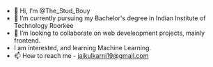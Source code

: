 - 👋 Hi, I’m @The_Stud_Bouy
- 🌱 I’m currently pursuing my Bachelor's degree in Indian Institute of Technology Roorkee
- 💞️ I’m looking to collaborate on web develeopment projects, mainly frontend.
- I am interested, and learning Machine Learning.
- 📫 How to reach me - jaikulkarni19@gmail.com

<!---
Jai-1-code/Jai-1-code is a ✨ special ✨ repository because its `README.md` (this file) appears on your GitHub profile.
You can click the Preview link to take a look at your changes.
--->
